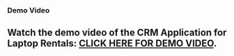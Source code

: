 ### Demo Video

## Watch the demo video of the CRM Application for Laptop Rentals: [CLICK HERE FOR DEMO VIDEO](https://youtu.be/JbHsh_3Z9AU).

